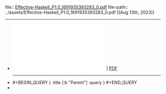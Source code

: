 file:: [Effective-Haskell_P1.0_1691935393283_0.pdf](../assets/Effective-Haskell_P1.0_1691935393283_0.pdf)
file-path:: ../assets/Effective-Haskell_P1.0_1691935393283_0.pdf
[[Aug 13th, 2023]] 
***

- ![Viewer](../assets/Effective-Haskell_P1.0_1691935393283_0.pdf) | [PDF](../assets/Effective-Haskell_P1.0_1691935393283_0.pdf)
  ***
- #+BEGIN_QUERY
  {
  :title [:b "Parent"]
  :query 
  }
  #+END_QUERY
-
